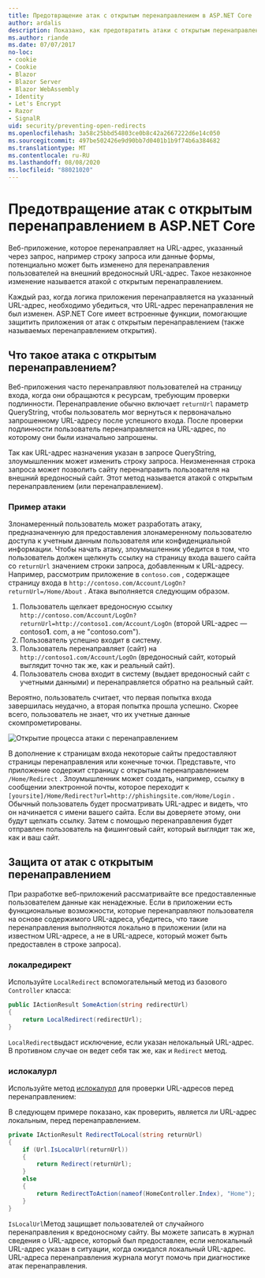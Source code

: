```yaml
---
title: Предотвращение атак с открытым перенаправлением в ASP.NET Core
author: ardalis
description: Показано, как предотвратить атаки с открытым перенаправлением для ASP.NET Core приложения.
ms.author: riande
ms.date: 07/07/2017
no-loc:
- cookie
- Cookie
- Blazor
- Blazor Server
- Blazor WebAssembly
- Identity
- Let's Encrypt
- Razor
- SignalR
uid: security/preventing-open-redirects
ms.openlocfilehash: 3a58c25bbd54803ce0b8c42a2667222d6e14c050
ms.sourcegitcommit: 497be502426e9d90bb7d0401b1b9f74b6a384682
ms.translationtype: MT
ms.contentlocale: ru-RU
ms.lasthandoff: 08/08/2020
ms.locfileid: "88021020"
---
```

# <a name="prevent-open-redirect-attacks-in-aspnet-core"></a>Предотвращение атак с открытым перенаправлением в ASP.NET Core

Веб-приложение, которое перенаправляет на URL-адрес, указанный через запрос, например строку запроса или данные формы, потенциально может быть изменено для перенаправления пользователей на внешний вредоносный URL-адрес. Такое незаконное изменение называется атакой с открытым перенаправлением.

Каждый раз, когда логика приложения перенаправляется на указанный URL-адрес, необходимо убедиться, что URL-адрес перенаправления не был изменен. ASP.NET Core имеет встроенные функции, помогающие защитить приложения от атак с открытым перенаправлением (также называемых перенаправлением открытия).

## <a name="what-is-an-open-redirect-attack"></a>Что такое атака с открытым перенаправлением?

Веб-приложения часто перенаправляют пользователей на страницу входа, когда они обращаются к ресурсам, требующим проверки подлинности. Перенаправление обычно включает `returnUrl` параметр QueryString, чтобы пользователь мог вернуться к первоначально запрошенному URL-адресу после успешного входа. После проверки подлинности пользователь перенаправляется на URL-адрес, по которому они были изначально запрошены.

Так как URL-адрес назначения указан в запросе QueryString, злоумышленник может изменить строку запроса. Неизмененная строка запроса может позволить сайту перенаправить пользователя на внешний вредоносный сайт. Этот метод называется атакой с открытым перенаправлением (или перенаправлением).

### <a name="an-example-attack"></a>Пример атаки

Злонамеренный пользователь может разработать атаку, предназначенную для предоставления злонамеренному пользователю доступа к учетным данным пользователя или конфиденциальной информации. Чтобы начать атаку, злоумышленник убедится в том, что пользователь должен щелкнуть ссылку на страницу входа вашего сайта со `returnUrl` значением строки запроса, добавленным к URL-адресу. Например, рассмотрим приложение в `contoso.com` , содержащее страницу входа в `http://contoso.com/Account/LogOn?returnUrl=/Home/About` . Атака выполняется следующим образом.

1. Пользователь щелкает вредоносную ссылку `http://contoso.com/Account/LogOn?returnUrl=http://contoso1.com/Account/LogOn` (второй URL-адрес — contoso**1**. com, а не "contoso.com").
2. Пользователь успешно входит в систему.
3. Пользователь перенаправляет (сайт) на `http://contoso1.com/Account/LogOn` (вредоносный сайт, который выглядит точно так же, как и реальный сайт).
4. Пользователь снова входит в систему (выдает вредоносный сайт с учетными данными) и перенаправляется обратно на реальный сайт.

Вероятно, пользователь считает, что первая попытка входа завершилась неудачно, а вторая попытка прошла успешно. Скорее всего, пользователь не знает, что их учетные данные скомпрометированы.

![Открытие процесса атаки с перенаправлением](preventing-open-redirects/_static/open-redirection-attack-process.png)

В дополнение к страницам входа некоторые сайты предоставляют страницы перенаправления или конечные точки. Представьте, что приложение содержит страницу с открытым перенаправлением `/Home/Redirect` . Злоумышленник может создать, например, ссылку в сообщении электронной почты, которое переходит к `[yoursite]/Home/Redirect?url=http://phishingsite.com/Home/Login` . Обычный пользователь будет просматривать URL-адрес и видеть, что он начинается с имени вашего сайта. Если вы доверяете этому, они будут щелкать ссылку. Затем с помощью перенаправления будет отправлен пользователь на фишинговый сайт, который выглядит так же, как и ваш сайт.

## <a name="protecting-against-open-redirect-attacks"></a>Защита от атак с открытым перенаправлением

При разработке веб-приложений рассматривайте все предоставленные пользователем данные как ненадежные. Если в приложении есть функциональные возможности, которые перенаправляют пользователя на основе содержимого URL-адреса, убедитесь, что такие перенаправления выполняются локально в приложении (или на известном URL-адресе, а не в URL-адресе, который может быть предоставлен в строке запроса).

### <a name="localredirect"></a>локалредирект

Используйте `LocalRedirect` вспомогательный метод из базового `Controller` класса:

```csharp
public IActionResult SomeAction(string redirectUrl)
{
    return LocalRedirect(redirectUrl);
}
```

`LocalRedirect`выдаст исключение, если указан нелокальный URL-адрес. В противном случае он ведет себя так же, как и `Redirect` метод.

### <a name="islocalurl"></a>ислокалурл

Используйте метод [ислокалурл](/dotnet/api/Microsoft.AspNetCore.Mvc.IUrlHelper.islocalurl#Microsoft_AspNetCore_Mvc_IUrlHelper_IsLocalUrl_System_String_) для проверки URL-адресов перед перенаправлением:

В следующем примере показано, как проверить, является ли URL-адрес локальным, перед перенаправлением.

```csharp
private IActionResult RedirectToLocal(string returnUrl)
{
    if (Url.IsLocalUrl(returnUrl))
    {
        return Redirect(returnUrl);
    }
    else
    {
        return RedirectToAction(nameof(HomeController.Index), "Home");
    }
}
```

`IsLocalUrl`Метод защищает пользователей от случайного перенаправления к вредоносному сайту. Вы можете записать в журнал сведения о URL-адресе, который был предоставлен, если нелокальный URL-адрес указан в ситуации, когда ожидался локальный URL-адрес. URL-адреса перенаправления журнала могут помочь при диагностике атак перенаправления.
